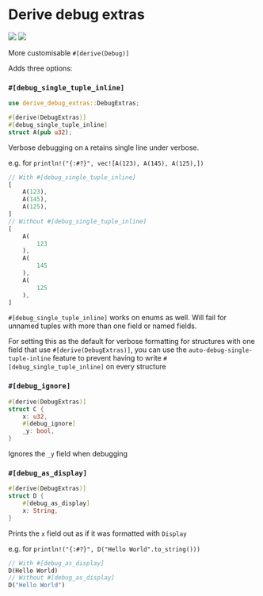 # Derive debug extras

[![](https://img.shields.io/crates/v/derive-debug-extras)](https://crates.io/crates/derive-debug-extras)
[![](https://img.shields.io/docsrs/derive-debug-extras)](https://docs.rs/crate-name/latest)

More customisable `#[derive(Debug)]`

Adds three options:

### `#[debug_single_tuple_inline]`

```rust
use derive_debug_extras::DebugExtras;

#[derive(DebugExtras)]
#[debug_single_tuple_inline]
struct A(pub u32);
```

Verbose debugging on `A` retains single line under verbose. 

e.g. for `println!("{:#?}", vec![A(123), A(145), A(125),])`
```rust
// With #[debug_single_tuple_inline]
[
    A(123),
    A(145),
    A(125),
]
// Without #[debug_single_tuple_inline]
[
    A(
        123
    ),
    A(
        145
    ),
    A(
        125
    ),
]
```

`#[debug_single_tuple_inline]` works on enums as well. Will fail for unnamed tuples with more than one field or named fields.

For setting this as the default for verbose formatting for structures with one field that use `#[derive(DebugExtras)]`, you can use the `auto-debug-single-tuple-inline` feature to prevent having to write `#[debug_single_tuple_inline]` on every structure

### `#[debug_ignore]`

```rust
#[derive(DebugExtras)]
struct C {
    x: u32,
    #[debug_ignore]
    _y: bool,
}
```

Ignores the `_y` field when debugging

### `#[debug_as_display]`

```rust
#[derive(DebugExtras)]
struct D {
    #[debug_as_display]
    x: String,
}
```

Prints the `x` field out as if it was formatted with `Display`

e.g. for `println!("{:#?}", D("Hello World".to_string()))`
```rust
// With #[debug_as_display]
D(Hello World)
// Without #[debug_as_display]
D("Hello World")
```